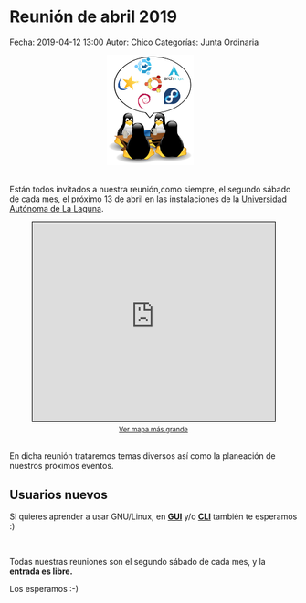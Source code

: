 Reunión de abril 2019
==================================

Fecha: 2019-04-12 13:00
Autor:  Chico
Categorías: Junta Ordinaria

<center>
<a class="img-responsive" href="2016-10-16-invitacion-reunion-noviembre/LinuxParty.png"><img class="img-responsive" style="width:30%;height:auto;margin-right:12px;" src="2016-10-16-invitacion-reunion-noviembre/LinuxParty.png" alt="Reunión ordinaria enero" width="325" height="250"></a>
</center>

<br />

Están todos invitados a nuestra reunión,como siempre, el segundo sábado de cada mes, el próximo 13 de abril en las instalaciones de la [Universidad Autónoma de La Laguna](http://www.ual.mx/).

<!-- break -->

<center>
<iframe width="425" height="350" frameborder="0" scrolling="no" marginheight="0" marginwidth="0" src="https://www.openstreetmap.org/export/embed.html?bbox=-103.4356462955475%2C25.574507899056954%2C-103.42742800712587%2C25.580111141704645&amp;layer=mapnik&amp;marker=25.57730955316531%2C-103.43153715133667" style="border: 1px solid black"></iframe><br/><small><a href="https://www.openstreetmap.org/?mlat=25.57731&amp;mlon=-103.43154#map=17/25.57731/-103.43154">Ver mapa más grande</a></small>
</center>

<br />

En dicha reunión trataremos temas diversos así como la planeación de nuestros próximos eventos.

## Usuarios nuevos

Si quieres aprender a usar GNU/Linux, en __[GUI](https://es.wikipedia.org/wiki/Interfaz_gr%C3%A1fica_de_usuario)__ y/o __[CLI](https://es.wikipedia.org/wiki/L%C3%ADnea_de_comandos)__ también te esperamos :) 

<br />

Todas nuestras reuniones son el segundo sábado de cada mes, y la __entrada es libre.__

Los esperamos :-)
